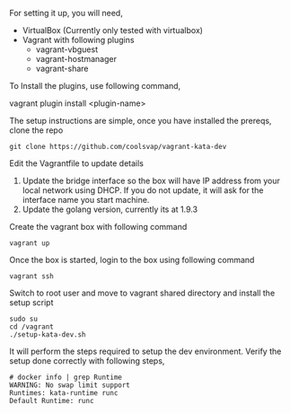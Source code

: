 
For setting it up, you will need,

- VirtualBox (Currently only tested with virtualbox)
- Vagrant with following plugins
  - vagrant-vbguest
  - vagrant-hostmanager
  - vagrant-share

To Install the plugins, use following command,

vagrant plugin install &lt;plugin-name&gt;

The setup instructions are simple, once you have installed the prereqs, clone the repo

```
git clone https://github.com/coolsvap/vagrant-kata-dev
```

Edit the Vagrantfile to update details

1. Update the bridge interface so the box will have IP address from your local network using DHCP. If you do not update, it will ask for the interface name you start machine.
2. Update the golang version, currently its at 1.9.3

Create the vagrant box with following command

``` vagrant up ```

Once the box is started, login to the box using following command

``` vagrant ssh ```

Switch to root user and move to vagrant shared directory and install the setup script

```
sudo su
cd /vagrant
./setup-kata-dev.sh
```
It will perform the steps required to setup the dev environment. Verify the setup done correctly with following steps,

```
# docker info | grep Runtime
WARNING: No swap limit support
Runtimes: kata-runtime runc
Default Runtime: runc
```
